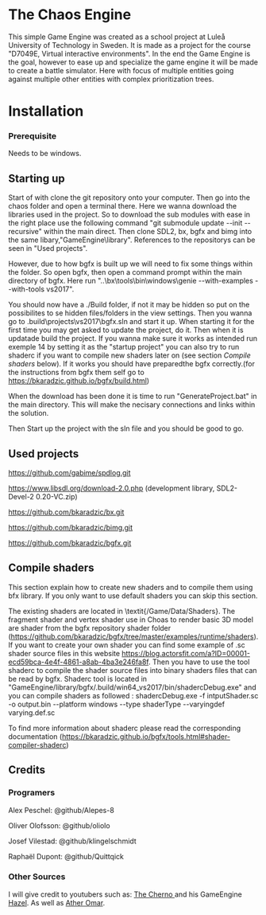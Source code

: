 # The Chaos Engine
 
This simple Game Engine was created as a school project at Luleå University of Technology in Sweden. It is made as a project for the course "D7049E, Virtual interactive environments".
In the end the Game Engine is the goal, however to ease up and specialize the game engine it will be made to create a battle simulator. Here with focus of multiple entities going against multiple other entities with complex prioritization trees. <br>

# Installation
 
### Prerequisite

Needs to be windows.
 
## Starting up
Start of with clone the git repository onto your computer. Then go into the chaos folder and open a terminal there. Here we wanna download the libraries used in the project. So to download the sub modules with ease in the right place use the following command "git submodule update --init --recursive" within the main direct. Then clone SDL2, bx, bgfx and bimg into the same libary,"GameEngine\library". References to the repositorys can be seen in "Used projects".

However, due to how bgfx is built up we will need to fix some things within the folder. So open bgfx, then open a command prompt within the main directory of bgfx. Here run "..\bx\tools\bin\windows\genie --with-examples --with-tools vs2017".

You should now have a ./Build folder, if not it may be hidden so put on the possibilites to se hidden files/folders in the view settings. Then you wanna go to .build\projects\vs2017\bgfx.sln and start it up. When starting it for the first time you may get asked to update the project, do it. Then when it is updatade build the project. If you wanna make sure it works as intended run exemple 14 by setting it as the "startup project" you can also try to run shaderc if you want to compile new shaders later on (see section _Compile shaders_ below). If it works you should have preparedthe bgfx correctly.(for the instructions from bgfx them self go to https://bkaradzic.github.io/bgfx/build.html)

When the download has been done it is time to run "GenerateProject.bat" in the main directory. This will make the necisary connections and links within the solution.

Then Start up the project with the sln file and you should be good to go.
 
## Used projects
https://github.com/gabime/spdlog.git

https://www.libsdl.org/download-2.0.php (development library, SDL2-Devel-2 0.20-VC.zip)

https://github.com/bkaradzic/bx.git

https://github.com/bkaradzic/bimg.git

https://github.com/bkaradzic/bgfx.git

## Compile shaders

This section explain how to create new shaders and to compile them using bfx library. If you only want to use default shaders you can skip this section.

The existing shaders are located in \textit{/Game/Data/Shaders}. The fragment shader and vertex shader use in Choas to render basic 3D model are shader from the bgfx repository shader folder (https://github.com/bkaradzic/bgfx/tree/master/examples/runtime/shaders). If you want to create your own shader you can find some example of .sc shader source files in this website https://blog.actorsfit.com/a?ID=00001-ecd59bca-4e4f-4861-a8ab-4ba3e246fa8f. Then you have to use the tool shaderc to compile the shader source files into binary shaders files that can be read by bgfx. Shaderc tool is located in "GameEngine/library/bgfx/.build/win64_vs2017/bin/shadercDebug.exe" and you can compile shaders as followed :
shadercDebug.exe -f intputShader.sc -o output.bin --platform windows --type shaderType 
--varyingdef varying.def.sc

To find more information about shaderc please read the corresponding documentation (https://bkaradzic.github.io/bgfx/tools.html#shader-compiler-shaderc)

## Credits
 
### Programers
 
Alex Peschel: @github/Alepes-8
 
Oliver Olofsson: @github/oliolo
 
Josef Vilestad: @github/klingelschmidt
 
Raphaël Dupont: @github/Quittqick
 
### Other Sources
 
I will give credit to youtubers such as: [ The Cherno ](https://www.youtube.com/channel/UCQ-W1KE9EYfdxhL6S4twUNw) and his GameEngine [Hazel](https://github.com/TheCherno/Hazel). As well as [Ather Omar](https://www.youtube.com/channel/UCCKlrE0p4IZxqBpq98KFBmw).
